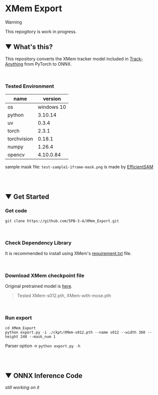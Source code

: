 # XMem Export

> [!WARNING]
> This repogitory is work in progress.

## ▼ What's this?
This repository converts the XMem tracker model included in [Track-Anything](https://github.com/gaomingqi/Track-Anything/tree/master/tracker) from PyTorch to ONNX.

<br>

### Tested Environment
|name|version|
|----|-------|
|os|windows 10|
|python|3.10.14|
|uv|0.3.4|
|torch|2.3.1|
|torchvision|0.18.1|
|numpy|1.26.4|
|opencv|4.10.0.84|

sample mask file: ```test-sample1-1frame-mask.png``` is made by [EfficientSAM](https://github.com/opencv/opencv_zoo/tree/main/models/image_segmentation_efficientsam)


<br><br>


## ▼ Get Started
### Get code
```shell
git clone https://github.com/5PB-3-4/XMem_Export.git
```
<br>

### Check Dependency Library
It is recommended to install using XMem's [requirement.txt](https://github.com/hkchengrex/XMem/blob/main/requirements.txt) file.

<br>

### Download XMem checkpoint file
Original pretrained model is [here](https://github.com/hkchengrex/XMem/releases/tag/v1.0).

> Tested XMem-s012.pth, XMem-with-mose.pth

<br>

### Run export
```shell
cd XMem_Export
python export.py -i ./ckpt/XMem-s012.pth --name s012 --width 360 --height 240 --mask_num 1
```

Parser option ->
``` python export.py -h ```


<br><br>


## ▼ ONNX Inference Code
*still working on it*

